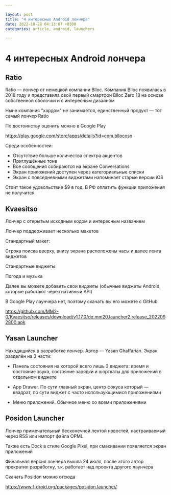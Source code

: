 ```yaml
---

layout: post
title: "4 интересных Android лончера"
date: 2022-10-28 04:13:07 +0300
categories: article, android, launchers

---
```


# 4 интересных Android лончера

## Ratio

Ratio — лончер от немецкой компании Blloc. Компания Blloc появилась в 2018 году и представила свой первый смартфон Blloc Zero 18 на основе собственной оболочки и с интересным дизайном

Ныне компания "хардом" не занимается, единственный продукт — тот самый лончер Ratio

По достоинству оценить можно в Google Play

https://play.google.com/store/apps/details?id=com.bllocosn

Среди особенностей:

* Отсутствие больше количества спектра акцентов
* Приглушённые тона
* Все сообщения собираются на экране Conversations
* Экран приложений доступен через категориальные списки
* Экран с повседневными виджетами напоминает старые версии iOS

Стоит такое удовольствие $9 в год. В РФ оплатить функции приложения не получится

## Kvaesitso

Лончер с открытым исходным кодом и интересным названием

Лончер поддерживает несколько макетов

Стандартный макет: 

Строка поиска вверху, внизу экрана расположены часы и далее лента виджетов

Стандартные виджеты: 

Погода и музыка

Далее вы можете добавить свои виджеты (обычные виджеты Android, которые работают через нативный API)

В Google Play лаунчера нет, поэтому скачать вы его можете с GitHub 

https://github.com/MM2-0/Kvaesitso/releases/download/v1.17.0/de.mm20.launcher2.release_2022092800.apk

## Yasan Launcher

Находящийся в разработке лончер. Автор —  Yasan Ghaffarian. Экран разделён на 3 части: 

* Панель состояния на которой всего лишь 3 виджета: время и состояние звука, состояние зарядки и шорткаты для приложений в отдельном виджете

* App Drawer. По сути главный экран, центр фокуса который — квадрат, по сути виджет с часто использующимися приложениями

* Меню приложений. Обычное меню со всеми приложениями

## Posidon Launcher

Лончер примечательный бесконечной лентой новостей, настраиваемый через RSS или импорт файла OPML

Также есть Dock в стиле Google Pixel, при смахивании появляется экран приложений 

Финальная версия лончера вышла 24 июля, после этого автор прекратил разработку, т.к. работает над проекта другого лаунчера

Скачать Posidon можно отсюда

https://www.f-droid.org/packages/posidon.launcher/
